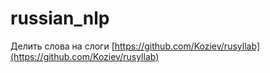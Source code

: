# russian_nlp

Делить слова на слоги
[https://github.com/Koziev/rusyllab](https://github.com/Koziev/rusyllab)
